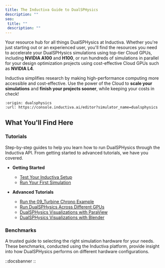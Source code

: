 ```yaml
---
title: The Inductiva Guide to DualSPHysics
description: ""
seo:
 title: ""
 description: ""
---
```


Your resource hub for all things DualSPHysics at Inductiva. Whether you're just starting out or an experienced user, you'll find the resources you need to accelerate your DualSPHysics simulations using top-tier Cloud GPUs, including **NVIDIA A100** and **H100**, or run hundreds of simulations in parallel for your design optimization projects using cost-effective Cloud GPUs such as **NVIDIA L4**.

Inductiva simplifies research by making high-performance computing more accessible and cost-effective. Use the power of the Cloud to **scale your simulations** and **finish your projects sooner**, while keeping your costs in check!

```{python_editor}
:origin: dualsphysics
:url: https://console.inductiva.ai/editor?simulator_name=dualsphysics
```

## What You'll Find Here

### Tutorials
Step-by-step guides to help you learn how to run DualSPHysics through the Inductiva API. From getting started to advanced tutorials, we have you covered.

* **Getting Started**
    - [Test Your Inductiva Setup](1.tutorials/0.setup-test)
    - [Run Your First Simulation](1.tutorials/1.quick-start)

* **Advanced Tutorials**
    - [Run the 09_Turbine Chrono Example](1.tutorials/2.run-chrono-example)
    - [Run DualSPHysics Across Different GPUs](1.tutorials/3.run-on-gpu-configuration)
    - [DualSPHysics Visualizations with ParaView](2.visualization/0.paraview-for-visualization)
    - [DualSPHysics Visualizations with Blender](2.visualization/1.blender-for-visualization/)

### Benchmarks
A trusted guide to selecting the right simulation hardware for your needs. These benchmarks, conducted using the Inductiva platform, provide insight into how DualSPHysics performs on different hardware configurations.

::docsbanner
::
